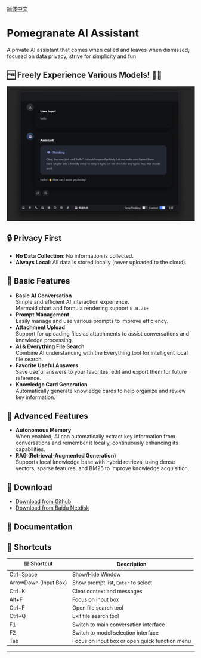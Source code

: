[简体中文](./README_CN.md)

# Pomegranate AI Assistant

A private AI assistant that comes when called and leaves when dismissed, focused on data privacy, strive for simplicity and fun

## 🆓 Freely Experience Various Models! 🤩✨

![main](/image.png)

## 🔒 Privacy First

- **No Data Collection**: No information is collected.
- **Always Local**: All data is stored locally (never uploaded to the cloud).

## 🚀 Basic Features

- **Basic AI Conversation**  
   Simple and efficient AI interaction experience.  
   Mermaid chart and formula rendering support `0.0.21+`
- **Prompt Management**  
   Easily manage and use various prompts to improve efficiency.
- **Attachment Upload**  
   Support for uploading files as attachments to assist conversations and knowledge processing.
- **AI & Everything File Search**  
   Combine AI understanding with the Everything tool for intelligent local file search.
- **Favorite Useful Answers**  
   Save useful answers to your favorites, edit and export them for future reference.
- **Knowledge Card Generation**  
   Automatically generate knowledge cards to help organize and review key information.

## 🧠 Advanced Features

- **Autonomous Memory**  
   When enabled, AI can automatically extract key information from conversations and remember it locally, continuously enhancing its capabilities.
- **RAG (Retrieval-Augmented Generation)**  
   Supports local knowledge base with hybrid retrieval using dense vectors, sparse features, and BM25 to improve knowledge acquisition.

## 📝 Download

- [Download from Github](https://github.com/Magic-zhu/PomAIAssistant/releases)
- [Download from Baidu Netdisk](https://pan.baidu.com/s/1KuCwatlTPAf4uVUFB1xCEQ?pwd=1234)

## 📖 Documentation

## 📌 Shortcuts

| ⌨️ Shortcut           | Description                                    |
| --------------------- | ---------------------------------------------- |
| Ctrl+Space            | Show/Hide Window                               |
| ArrowDown (Input Box) | Show prompt list, `Enter` to select            |
| Ctrl+K                | Clear context and messages                     |
| Alt+F                 | Focus on input box                             |
| Ctrl+F                | Open file search tool                          |
| Ctrl+Q                | Exit file search tool                          |
| F1                    | Switch to main conversation interface          |
| F2                    | Switch to model selection interface            |
| Tab                   | Focus on input box or open quick function menu |

---
